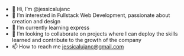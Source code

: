- 👋 Hi, I’m @jessicalujanc
- 👀 I’m interested in Fullstack Web Development, passionate about creation and design
- 🌱 I’m currently learning express
- 💞️ I’m looking to collaborate on projects where I can deploy the skills learned and contribute to the growth of the company
- 📫 How to reach me jessicalujanc@gmail.com

<!---
jessicalujanc/jessicalujanc is a ✨ special ✨ repository because its `README.md` (this file) appears on your GitHub profile.
You can click the Preview link to take a look at your changes.
--->
